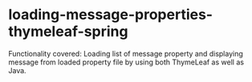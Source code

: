 # loading-message-properties-thymeleaf-spring
 
 Functionality covered:
  Loading list of message property and displaying message from loaded property file by using both ThymeLeaf as well as Java.
  
  

